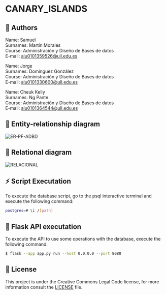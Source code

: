 # CANARY_ISLANDS

## 📌 Authors

Name: Samuel\
Surnames: Martín Morales\
Course: Administración y Diseño de Bases de datos\
E-mail: alu0101359526@ull.edu.es

Name: Jorge\
Surnames: Domínguez González\
Course: Administración y Diseño de Bases de datos\
E-mail: alu0101330600@ull.edu.es

Name: Cheuk Kelly\
Surnames: Ng Pante\
Course: Administración y Diseño de Bases de datos\
E-mail: alu0101364544@ull.edu.es

## 🔨 Entity-relationship diagram

![ER-PF-ADBD](https://github.com/feichay10/Proyecto-Final-ADBD/assets/72341631/6630a95b-9f47-41c1-b0c7-2a194fe3e518)

## 🔧 Relational diagram

![RELACIONAL](https://github.com/feichay10/Proyecto-Final-ADBD/assets/72341631/7c4e75df-f0b4-4b9e-b570-dd6c58933962)

## ⚡️ Script Executation

To execute the database script, go to the psql interactive terminal and execute the following command:

```bash
postgres=# \i /[path]
```

##  🔨 Flask API executation

To execute the API to use some operations with the database, execute the following command:

```bash
$ flask --app app.py run --host 0.0.0.0 --port 8080
```

## 📝 License

This project is under the Creative Commons Legal Code license, for more information consult the [LICENSE](./LICENSE) file.
